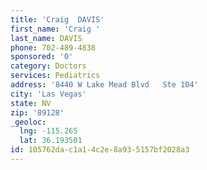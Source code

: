 ```yaml
---
title: 'Craig  DAVIS'
first_name: 'Craig '
last_name: DAVIS
phone: 702-489-4838
sponsored: '0'
category: Doctors
services: Pediatrics
address: '8440 W Lake Mead Blvd   Ste 104'
city: 'Las Vegas'
state: NV
zip: '89128'
_geoloc:
  lng: -115.265
  lat: 36.193501
id: 105762da-c1a1-4c2e-8a93-5157bf2028a3
---
```

